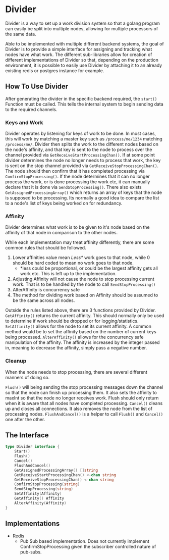 # Divider 
Divider is a way to set up a work division system so that a golang program can easily be split into multiple nodes, allowing for multiple processors of the same data.

Able to be implemented with multiple different backend systems, the goal of Divider is to provide a simple interface for assigning and tracking what nodes have what work. The different sub-libraries allow for creation of different implementations of Divider so that, depending on the production environment, it is possible to easily use Divider by attaching it to an already existing redis or postgres instance for example.

## How To Use Divider
After generating the divider in the specific backend required, the `start()` Function must be called. This tells the internal system to begin sending data to the required channels.
### Keys and Work
Divider operates by listening for keys of work to be done. In most cases, this will work by matching a master key such as `/process/me/1234` matching `/process/me/`. Divider then splits the work to the different nodes based on the node's affinity, and that key is sent to the node to process over the channel provided via `GetReceiveStartProcessingChan()`.
If at some point divider determines the node no longer needs to process that work, the key is sent on the stop channel provided via `GetReceiveStopProcessingChan()`. 
The node should then confirm that it has completed processing via `ConfirmStopProcessing()`.
If the node determines that it can no longer process the work, or is done processing the work etc, it can manually declare that it is done via `SendStopProcessing()`.
There also exists `GetAssignedProcessingArray()` which returns an array of keys that the node is supposed to be processing. 
Its normally a good idea to compare the list to a node's list of keys being worked on for redundancy.

### Affinity
Divider determines what work is to be given to it's node based on the affinity of that node in comparison to the other nodes. 

While each implementation may treat affinity differently, there are some common rules that should be followed. 

1. Lower affinities value mean *Less\** work goes to that node, while 0 should be hard coded to mean no work goes to that node.
    * *less could be proportional, or could be the largest affinity gets all work etc. This is left up to the implementation.
2. Adjusting Affinity will not cause the node to stop processing current work. That is to be handled by the node to call `SendStopProcessing()`
3. AlterAffinity is concurrency safe
4. The method for dividing work based on Affinity should be assumed to be the same across all nodes.

Outside the rules listed above, there are 3 functions provided by Divider. 
`GetAffinity()` returns the current affinity. This should normally only be used to determine if work should be dropped or for logging/statistics.
`SetAffinity()` allows for the node to set its current affinity. A common method would be to set the affinity based on the number of current keys being processed.
`AlterAffinity()` allows for the concurrency safe manipulation of the affinity. The affinity is increased by the integer passed in, meaning to decrease the affinity, simply pass a negative number. 

### Cleanup
When the node needs to stop processing, there are several different manners of doing so. 

`Flush()` will being sending the stop processing messages down the channel so that the node can finish up processing them. It also sets the affinity to maxInt so that the node no longer receives work. Flush should only return when it is aware that all nodes have completed processing.
`Cancel()` cleans up and closes all connections. It also removes the node from the list of processing nodes.
`FlushAndCancel()` is a helper to call `Flush()` and `Cancel()` one after the other.


## The Interface

```go
type Divider interface {
	Start()
	Flush()
	Cancel()
	FlushAndCancel()
	GetAssignedProcessingArray() []string
	GetReceiveStartProcessingChan() <-chan string
	GetReceiveStopProcessingChan() <-chan string
	ConfirmStopProcessing(string)
	SendStopProcessing(string)
	SetAffinity(Affinity)
	GetAffinity() Affinity
	AlterAffinity(Affinity)
}
```


## Implementations
- Redis
	- Pub Sub based implementation. Does not currently implement ConfirmStopProcessing given the subscriber controlled nature of pub-subs.